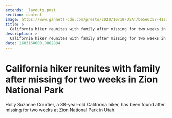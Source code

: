 ```yaml
--- 
extends: _layouts.post 
section: content 
image: https://www.gannett-cdn.com/presto/2020/10/19/USAT/be5e6c57-4121-49fa-9c5f-487cfec07232-VPC_MISSING_HIKER_FOUND_ALIVE_DESK_THUMB.jpg?crop=1911,1075,x8,y0&width=1911&height=1075&format=pjpg&auto=webp 
title: > 
  California hiker reunites with family after missing for two weeks in Zion National Park 
description: > 
  California hiker reunites with family after missing for two weeks in Zion National ParkHolly Suzanne Courtier, a 38-year-old California hiker, has been found after missing for two weeks at Zion National Park in Utah. 
date: 1603160008.8862894 
--- 
```

<div><h1 class="gnt_sv_hl">California hiker reunites with family after missing for two weeks in Zion National Park</h1><p class="gnt_sv_vb">Holly Suzanne Courtier, a 38-year-old California hiker, has been found after missing for two weeks at Zion National Park in Utah.</p></div>